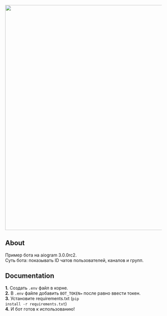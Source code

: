 <p align="center">
      <img src="https://i.ytimg.com/vi/NGMwl-J8rko/maxresdefault.jpg" width="726">
</p>

## About

Пример бота на aiogram 3.0.0rc2.<br>
Суть бота: показывать ID чатов пользователей, каналов и групп.

## Documentation

<b>1.</b> Создать <code>.env</code> файл в корне.<br>
<b>2.</b> В <code>.env</code> файле добавить <code>BOT_TOKEN=</code> после равно ввести токен.<br>
<b>3.</b> Установите requirements.txt (<code>pip install -r requirements.txt</code>)<br>
<b>4.</b> И бот готов к использованию!<br>
